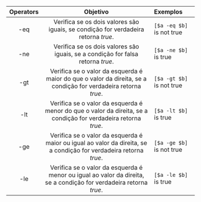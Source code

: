 | Operators  | Objetivo | Exemplos |
| :---: | :---: | :--- |
| -eq | Verifica se os dois valores são iguais, se condição for verdadeira retorna _true_. | `[$a -eq $b]` is not true
| -ne | Verifica se os dois valores são iguais, se a condição for falsa retorna _true_. | `[$a -ne $b]` is true
| -gt | Verifica se o valor da esquerda é maior do que o valor da direita, se a condição for verdadeira retorna _true_. | `[$a -gt $b]` is not true
| -lt | Verifica se o valor da esquerda é menor do que o valor da direita, se a condição for verdadeira retorna _true_.| `[$a -lt $b]` is true
| -ge | Verifica se o valor da esquerda é maior ou igual ao valor da direita, se a condição for verdadeira retorna _true_.| `[$a -ge $b]` is not true
| -le | Verifica se o valor da esquerda é menor ou igual ao valor da direita, se a condição for verdadeira retorna _true_.| `[$a -le $b]` is true